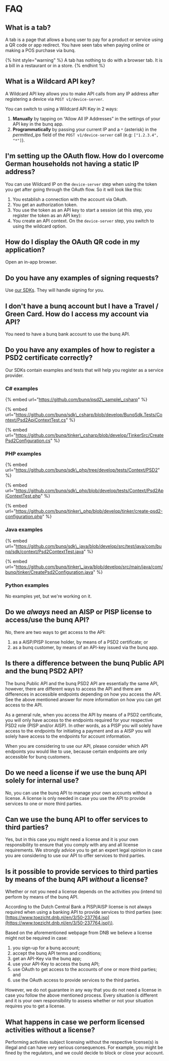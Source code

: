 # FAQ

## **What is a tab?**

A tab is a page that allows a bunq user to pay for a product or service using a QR code or app redirect. You have seen tabs when paying online or making a POS purchase via bunq.

{% hint style="warning" %}
A tab has nothing to do with a browser tab. It is a bill in a restaurant or in a store.
{% endhint %}

## **What is a Wildcard API key?**

A Wildcard API key allows you to make API calls from any IP address after registering a device via `POST v1/device-server`. 

You can switch to using a Wildcard API Key in 2 ways:

1. **Manually** by tapping on “Allow All IP Addresses” in the settings of your API key in the bunq app.
2. **Programmatically** by passing your current IP and a `*` \(asterisk\) in the _permitted\_ips_ field of the `POST v1/device-server` call \(e.g: `["1.2.3.4", "*"]`\).

## I'm setting up the OAuth flow. How do I overcome German households not having a static IP address?

You can use Wildcard IP on the `device-server` step when using the token you get after going through the OAuth flow. So it will look like this:

1. You establish a connection with the account via OAuth.
2. You get an authorization token.
3. You use the token as an API key to start a session \(at this step, you register the token as an API key\):
4. You create an API context. On the `device-server` step, you switch to using the wildcard option.

## How do I display the OAuth QR code in my application?

Open an in-app browser.

## Do you have any examples of signing requests? 

Use [our SDKs](https://github.com/bunq). They will handle signing for you.

## I don't have a bunq account but I have a Travel / Green Card. How do I access my account via API?

You need to have a bunq bank account to use the bunq API. 

## Do you have any examples of how to register a PSD2 certificate correctly?

Our SDKs contain examples and tests that will help you register as a service provider.

### **C\# examples** 

{% embed url="https://github.com/bunq/psd2\_sample\_csharp" %}

{% embed url="https://github.com/bunq/sdk\_csharp/blob/develop/BunqSdk.Tests/Context/Psd2ApiContextTest.cs" %}

{% embed url="https://github.com/bunq/tinker\_csharp/blob/develop/TinkerSrc/CreatePsd2Configuration.cs" %}

### **PHP examples**

{% embed url="https://github.com/bunq/sdk\_php/tree/develop/tests/Context/PSD2" %}

{% embed url="https://github.com/bunq/sdk\_php/blob/develop/tests/Context/Psd2ApiContextTest.php" %}

{% embed url="https://github.com/bunq/tinker\_php/blob/develop/tinker/create-psd2-configuration.php" %}

### **Java examples**

{% embed url="https://github.com/bunq/sdk\_java/blob/develop/src/test/java/com/bunq/sdk/context/Psd2ContextTest.java" %}

{% embed url="https://github.com/bunq/tinker\_java/blob/develop/src/main/java/com/bunq/tinker/CreatePsd2Configuration.java" %}

### **Python examples** 

No examples yet, but we're working on it.

## Do we _always_ need an AISP or PISP license to access/use the bunq API? 

No, there are two ways to get access to the API:

1. as a AISP/PISP license holder, by means of a PSD2 certificate; or 
2. as a bunq customer, by means of an API-key issued via the bunq app. 

## Is there a difference between the bunq Public API and the bunq PSD2 API? 

The bunq Public API and the bunq PSD2 API are essentially the same API, however, there are different ways to access the API and there are differences in accessible endpoints depending on how you access the API. See the above mentioned answer for more information on how you can get access to the API.

As a general rule, when you access the API by means of a PSD2 certificate, you will only have access to the endpoints required for your respective PSD2 role \(PISP and/or AISP\). In other words, as a PISP you will solely have access to the endpoints for initiating a payment and as a AISP you will solely have access to the endpoints for account information. 

When you are considering to use our API, please consider which API endpoints you would like to use, because certain endpoints are only accessible for bunq customers. 

## Do we need a license if we use the bunq API solely for internal use?

No, you can use the bunq API to manage your own accounts without a license. A license is only needed in case you use the API to provide services to one or more third parties. 

## Can we use the bunq API to offer services to third parties?

Yes, but in this case you might need a license and it is your own responsibility to ensure that you comply with any and all license requirements. We strongly advice you to get an expert legal opinion in case you are considering to use our API to offer services to third parties.

## Is it possible to provide services to third parties by means of the bunq API _without_ a license?

Whether or not you need a license depends on the activities you \(intend to\) perform by means of the bunq API. 

According to the Dutch Central Bank a PISP/AISP license is not always required when using a banking API to provide services to third parties \(see: [https://www.toezicht.dnb.nl/en/3/50-237764.jsp](https://www.toezicht.dnb.nl/en/3/50-237764.jsp)\). 

Based on the aforementioned webpage from DNB we believe a license might not be required in case:  

1. you sign-up for a bunq account;
2. accept the bunq API terms and conditions;
3. get an API-Key via the bunq app;
4. use your API-Key to access the bunq API; 
5. use OAuth to get access to the accounts of one or more third parties; and  
6. use the OAuth access to provide services to the third parties.

However, we do not guarantee in any way that you do not need a license in case you follow the above mentioned process. Every situation is different and it is your own responsibility to assess whether or not your situation requires you to get a license. 

## What happens in case we perform licensed activities without a license?

Performing activities subject licensing without the respective license\(s\) is illegal and can have very serious consequences. For example, you might be fined by the regulators, and we could decide to block or close your account. 

